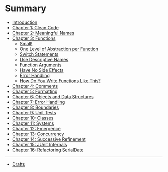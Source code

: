 # Summary

- [Introduction](README.md)
- [Chapter 1: Clean Code](chapter_1.md)
- [Chapter 2: Meaningful Names](chapter_2.md)
- [Chapter 3: Functions](chapter_3.md)
    - [Small!](chapter_31.md)
    - [One Level of Abstraction per Function](chapter_32.md) 
    - [Switch Statements](chapter_33.md) 
    - [Use Descriptive Names](chapter_34.md) 
    - [Function Arguments](chapter_35.md)
    - [Have No Side Effects](chapter_36.md)
    - [Error Handling](chapter_37.md)
    - [How Do You Write Functions Like This?](chapter_38.md)
- [Chapter 4: Comments](chapter_4.md)
- [Chapter 5: Formatting](chapter_5.md)
- [Chapter 6: Objects and Data Structures](chapter_6.md)
- [Chapter 7: Error Handling](chapter_7.md)
- [Chapter 8: Boundaries]()
- [Chapter 9: Unit Tests](chapter_9.md)
- [Chapter 10: Classes](chapter_10.md)
- [Chapter 11: Systems](chapter_11.md)
- [Chapter 12: Emergence](chapter_12.md)
- [Chapter 13: Concurrency](chapter_13.md)
- [Chapter 14: Successive Refinement](chapter_14.md)
- [Chapter 15: JUnit Internals]()
- [Chapter 16: Refactoring SerialDate]()
-------
- [Drafts](drafts.md)

